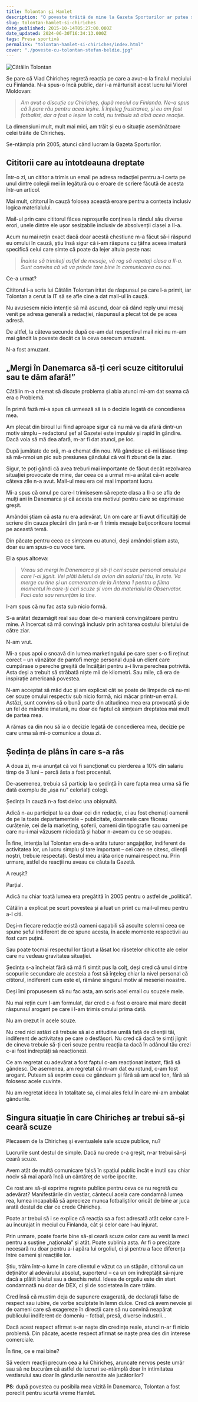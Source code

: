 ```yaml
---
title: Tolontan și Hamlet
description: "O poveste trăită de mine la Gazeta Sporturilor ar putea să lămurească necesitatea ca Vlad Chiricheș să-și ceară scuze pentru reacția de la meciul cu Finlanda."
slug: tolontan-hamlet-si-chiriches
date_published: 2015-10-14T05:27:00.000Z
date_updated: 2024-06-30T16:34:13.000Z
tags: Presa sportivă
permalink: "tolontan-hamlet-si-chiriches/index.html"
cover: "./poveste-cu-tolontan-stefan-beldie.jpg"
---
```


![Cătălin Tolontan](./poveste-cu-tolontan-stefan-beldie.jpg)

Se pare că Vlad Chiricheș regretă reacția pe care a avut-o la finalul meciului cu Finlanda. N-a spus-o încă public, dar i-a mărturisit acest lucru lui Viorel Moldovan:

> *Am avut o discuție cu Chiricheș, după meciul cu Finlanda. Ne-a spus că îi pare rău pentru acea ieșire. Îi înțeleg frustrarea, și eu am fost fotbalist, dar a fost o ieșire la cald, nu trebuia să aibă acea reacție.*

La dimensiuni mult, mult mai mici, am trăit și eu o situație asemănătoare celei trăite de Chiricheș.

Se-ntâmpla prin 2005, atunci când lucram la Gazeta Sporturilor.

## Cititorii care au întotdeauna dreptate

Într-o zi, un cititor a trimis un email pe adresa redacției pentru a-l certa pe unul dintre colegii mei în legătură cu o eroare de scriere făcută de acesta într-un articol.

Mai mult, cititorul în cauză folosea această eroare pentru a contesta inclusiv logica materialului.

Mail-ul prin care cititorul făcea reproșurile conținea la rândul său diverse erori, unele dintre ele ușor sesizabile inclusiv de absolvenții clasei a II-a.

Acum nu mai rețin exact dacă doar acestă chestiune m-a făcut să-i răspund eu omului în cauză, știu însă sigur că i-am răspuns cu țâfna aceea imatură specifică celui care simte că poate da lejer altuia peste nas:

> *Înainte să trimiteți astfel de mesaje, vă rog să repetați clasa a II-a. Sunt convins că vă va prinde tare bine în comunicarea cu noi.*

Ce-a urmat?

Cititorul i-a scris lui Cătălin Tolontan iritat de răspunsul pe care l-a primit, iar Tolontan a cerut la IT să se afle cine a dat mail-ul în cauză.

Nu avusesem nicio intenție să mă ascund, doar că dând reply unui mesaj venit pe adresa generală a redacției, răspunsul a plecat tot de pe acea adresă.

De altfel, la câteva secunde după ce-am dat respectivul mail nici nu m-am mai gândit la poveste decât ca la ceva oarecum amuzant.

N-a fost amuzant.

## „Mergi în Danemarca să-ți ceri scuze cititorului sau te dăm afară!”

Cătălin m-a chemat să discute problema și abia atunci mi-am dat seama că era o Problemă.

În primă fază mi-a spus că urmează să ia o decizie legată de concedierea mea.

Am plecat din biroul lui fiind aproape sigur că nu mă va da afară dintr-un motiv simplu – redactorul șef al Gazetei este impulsiv și rapid în gândire. Dacă voia să mă dea afară, m-ar fi dat atunci, pe loc.

După jumătate de oră, m-a chemat din nou. Mă gândesc că-mi lăsase timp să mă-nmoi un pic sub presiunea gândului că voi fi zburat de la ziar.

Sigur, te poți gândi că avea treburi mai importante de făcut decât rezolvarea situației provocate de mine, dar ceea ce a urmat mi-a arătat că-n acele câteva zile n-a avut. Mail-ul meu era cel mai important lucru.

Mi-a spus că omul pe care-l trimisesem să repete clasa a II-a se afla de mulți ani în Danemarca și că acesta era motivul pentru care se exprimase greșit.

Amândoi știam că asta nu era adevărat. Un om care ar fi avut dificultăți de scriere din cauza plecării din țară n-ar fi trimis mesaje batjocoritoare tocmai pe această temă.

Din păcate pentru ceea ce simțeam eu atunci, deși amândoi știam asta, doar eu am spus-o cu voce tare.

El a spus altceva:

> *Vreau să mergi în Danemarca și să-ți ceri scuze personal omului pe care l-ai jignit. Vei plăti biletul de avion din salariul tău, în rate. Va merge cu tine și un cameraman de la Antena 1 pentru a filma momentul în care-ți ceri scuze și vom da materialul la Observator. Faci asta sau renunțăm la tine.*

I-am spus că nu fac asta sub nicio formă.

S-a arătat dezamăgit real sau doar de-o manieră convingătoare pentru mine. A încercat să mă convingă inclusiv prin achitarea costului biletului de către ziar.

N-am vrut.

Mi-a spus apoi o snoavă din lumea marketingului pe care sper s-o fi reținut corect – un vânzător de pantofi merge personal după un client care cumpărase o pereche greșită de încălțări pentru a-i livra perechea potrivită. Asta deși a trebuit să străbată niște mii de kilometri. Sau mile, că era de inspirație americană povestea.

N-am acceptat să măd duc și am explicat cât se poate de limpede că nu-mi cer scuze omului respectiv sub nicio formă, nici măcar printr-un email. Astăzi, sunt convins că o bună parte din atitudinea mea era provocată și de un fel de mândrie imatură, nu doar de faptul că simțeam dreptatea mai mult de partea mea.

A rămas ca din nou să ia o decizie legată de concedierea mea, decizie pe care urma să mi-o comunice a doua zi.

## Ședința de plâns în care s-a râs

A doua zi, m-a anunțat că voi fi sancționat cu pierderea a 10% din salariu timp de 3 luni – parcă ăsta a fost procentul.

De-asemenea, trebuia să particip la o ședință în care fapta mea urma să fie dată exemplu de „așa nu” celorlalți colegi.

Ședința în cauză n-a fost deloc una obișnuită.

Adică n-au participat la ea doar cei din redacție,  ci au fost chemați oamenii de pe la toate departamentele – publicitate, doamnele care făceau curățenie, cei de la marketing, șoferii, oameni din tipografie sau oameni pe care nu-i mai văzusem niciodată și habar n-aveam cu ce se ocupau.

În fine, intenția lui Tolontan era de-a arăta tuturor angajaților, indiferent de activitatea lor, un lucru simplu și tare important – cei care ne citesc, clienții noștri, trebuie respectați. Gestul meu arăta orice numai respect nu. Prin urmare, astfel de reacții nu aveau ce căuta la Gazetă.

A reușit?

Parțial.

Adică nu chiar toată lumea era pregătită în 2005 pentru o astfel de „politică”.

Cătălin a explicat pe scurt povestea și a luat un print cu mail-ul meu pentru a-l citi.

Deși-n fiecare redacție există oameni capabili să asculte solemni ceea ce spune șeful indiferent de ce spune acesta, în acele momente respectivii au fost cam puțini.

Sau poate tocmai respectul lor tăcut a lăsat loc râsetelor chicotite ale celor care nu vedeau gravitatea situației.

Ședința s-a încheiat fără să mă fi simțit pus la colț, deși cred că unul dintre scopurile secundare ale acesteia a fost să înțeleg chiar la nivel personal că cititorul, indiferent cum este el, rămâne singurul motiv al meseriei noastre.

Deși îmi propusesem să nu fac asta, am scris acel email cu scuzele mele.

Nu mai rețin  cum l-am formulat, dar cred c-a fost o eroare mai mare decât răspunsul arogant pe care i l-am trimis omului prima dată.

Nu am crezut în acele scuze.

Nu cred nici astăzi că trebuie să ai o atitudine umilă față de clienții tăi, indiferent de activitatea pe care o desfășori. Nu cred că dacă te simți jignit de cineva trebuie să-ți ceri scuze pentru reacția ta dacă în adâncul tău crezi c-ai fost îndreptăți să reacționezi.

Ce am regretat cu adevărat a fost faptul c-am reacționat instant, fără să gândesc. De asemenea, am regretat că m-am dat eu rotund, c-am fost arogant. Puteam să exprim ceea ce gândeam și fără să am acel ton, fără să folosesc acele cuvinte.

Nu am regretat ideea în totalitate sa, ci mai ales felul în care mi-am ambalat gândurile.

## Singura situație în care Chiricheș ar trebui să-și ceară scuze

Plecasem de la Chiricheș și eventualele sale scuze publice, nu?

Lucrurile sunt destul de simple. Dacă nu crede c-a greșit, n-ar trebui să-și ceară scuze.

Avem atât de multă comunicare falsă în spațiul public încât e inutil sau chiar nociv să mai apară încă un cântăreț de vorbe ipocrite.

Ce rost are să-și exprime regrete publice pentru ceva ce nu regretă cu adevărat? Manifestările din vestiar, cântecul acela care condamnă lumea rea, lumea incapabilă să aprecieze munca fotbaliștilor oricât de bine ar juca arată destul de clar ce crede Chiricheș.

Poate ar trebui să i se explice că reacția sa a fost adresată atât celor care l-au încurajat în meciul cu Finlanda, cât și celor care l-au înjurat.

Prin urmare, poate foarte bine să-și ceară scuze celor care au venit la meci pentru a susține „naționala” și atât. Poate sublinia asta. Ar fi o precizare necesară nu doar pentru a-i apăra lui orgoliul, ci și pentru a face diferența între oameni și reacțiile lor.

Știu, trăim într-o lume în care clientul e văzut ca un stăpân, cititorul ca un deținător al adevărului absolut, suporterul – ca un om îndreptățit să-njure dacă a plătit biletul sau a deschis netul. Ideea de orgoliu este din start condamnată nu doar de DEX, ci și de societatea în care trăim.

Cred însă că mustim deja de supunere exagerată, de declarații false de respect sau iubire, de vorbe sculptate în lemn dulce. Cred că avem nevoie și de oameni care să exagereze în direcții care să nu convină neapărat publicului indiferent de domeniu – fotbal, presă, diverse industrii…

Dacă acest respect afirmat s-ar naște din credințe reale, atunci n-ar fi nicio problemă. Din păcate, aceste respect afirmat se naște prea des din interese comerciale.

În fine, ce e mai bine?

Să vedem reacții precum cea a lui Chiricheș, aruncate nervos peste umăr sau să ne bucurăm că astfel de lucruri se-ntâmplă doar în intimitatea vestiarului sau doar în gândurile nerostite ale jucătorilor?

**PS**: după povestea cu posibila mea vizită în Danemarca, Tolontan a fost poreclit pentru scurtă vreme Hamlet.
